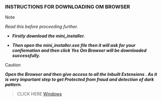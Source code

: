 ### INSTRUCTIONS FOR DOWNLOADING  OM BROWSER

> [!NOTE]
> *Read this before proceeding further.*
- ***Firstly download the mini_installer.***
+ ***Then open the mini_installer.exe file then it will ask for your confiemation and then click Yes Om Browser will be downloaded successfully.***

> [!CAUTION]
> ***Open the Browser and then give access to all the Inbuilt Extensions . As it is very important step to get Protected from fraud and detection of  dark pattern.***

> CLICK HERE 
> [Windows](Releases/mini_installer.exe)

